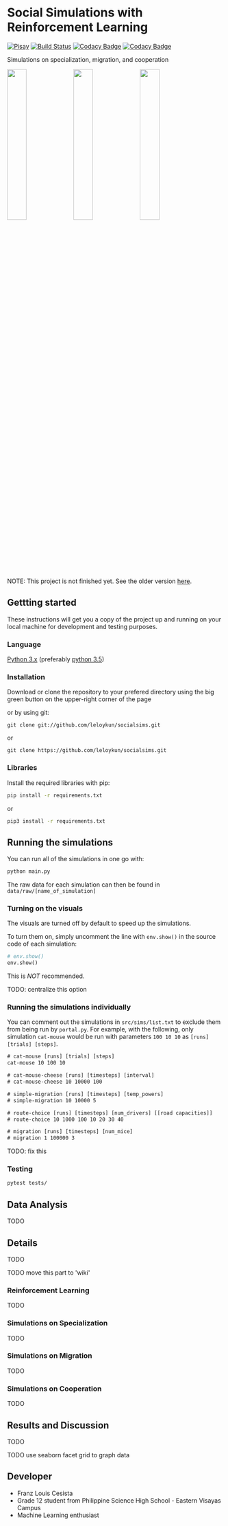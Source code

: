 # Social Simulations with Reinforcement Learning

[![Pisay](https://img.shields.io/badge/pshs-evc-blue.svg)](http://evc.pshs.edu.ph/)
[![Build Status](https://travis-ci.org/leloykun/socialsims.svg?branch=master)](https://travis-ci.org/leloykun/socialsims)
[![Codacy Badge](https://api.codacy.com/project/badge/Grade/ee723a36e510464aab4bd4fbe8ef1779)](https://www.codacy.com/app/leloykun/socialsims?utm_source=github.com&amp;utm_medium=referral&amp;utm_content=leloykun/socialsims&amp;utm_campaign=Badge_Grade)
[![Codacy Badge](https://api.codacy.com/project/badge/Coverage/ee723a36e510464aab4bd4fbe8ef1779)](https://www.codacy.com/app/leloykun/socialsims?utm_source=github.com&utm_medium=referral&utm_content=leloykun/socialsims&utm_campaign=Badge_Coverage)

Simulations on specialization, migration, and cooperation

<img src="https://github.com/leloykun/socialsims/blob/master/data/plots/regression/degree1/frame315.jpeg" width="30%" height="30%"> <img src="https://github.com/leloykun/socialsims/blob/master/data/plots/regression/degree2/frame315.jpeg" width="30%" height="30%"> <img src="https://github.com/leloykun/socialsims/blob/master/data/plots/regression/degree3/frame315.jpeg" width="30%" height="30%">

NOTE: This project is not finished yet. See the older version [here](https://github.com/leloykun/cultural-evolution/tree/master/miscSims).

## Gettting started
These instructions will get you a copy of the project up and running on your local machine for development and testing purposes.

### Language
[Python 3.x](https://www.python.org/downloads/) (preferably [python 3.5](https://www.python.org/downloads/release/python-350/)) 

### Installation
Download or clone the repository to your prefered directory using the big green button on the upper-right corner of the page

or by using git:
```
git clone git://github.com/leloykun/socialsims.git
```
or
```
git clone https://github.com/leloykun/socialsims.git
```

### Libraries
Install the required libraries with pip:
``` bash
pip install -r requirements.txt
```
or
``` bash
pip3 install -r requirements.txt
```

## Running the simulations
You can run all of the simulations in one go with:
```bash
python main.py
```
The raw data for each simulation can then be found in `data/raw/[name_of_simulation]`

### Turning on the visuals
The visuals are turned off by default to speed up the simulations.

To turn them on, simply uncomment the line with `env.show()` in the source code of each simulation:
```python
# env.show()
env.show()
```

This is *NOT* recommended.

TODO: centralize this option

### Running the simulations individually
You can comment out the simulations in `src/sims/list.txt` to exclude them from being run by `portal.py`. For example, with the following, only simulation `cat-mouse` would be run with parameters `100 10 10` as `[runs] [trials] [steps]`.
```txt
# cat-mouse [runs] [trials] [steps]
cat-mouse 10 100 10

# cat-mouse-cheese [runs] [timesteps] [interval]
# cat-mouse-cheese 10 10000 100

# simple-migration [runs] [timesteps] [temp_powers]
# simple-migration 10 10000 5

# route-choice [runs] [timesteps] [num_drivers] [[road capacities]]
# route-choice 10 1000 100 10 20 30 40

# migration [runs] [timesteps] [num_mice]
# migration 1 100000 3
```

TODO: fix this

### Testing
```bash
pytest tests/
```

## Data Analysis
TODO

## Details
TODO

TODO move this part to 'wiki'

### Reinforcement Learning
TODO

### Simulations on Specialization
TODO

### Simulations on Migration
TODO

### Simulations on Cooperation
TODO

## Results and Discussion
TODO

TODO use seaborn facet grid to graph data

## Developer
- Franz Louis Cesista
- Grade 12 student from Philippine Science High School - Eastern Visayas Campus
- Machine Learning enthusiast
